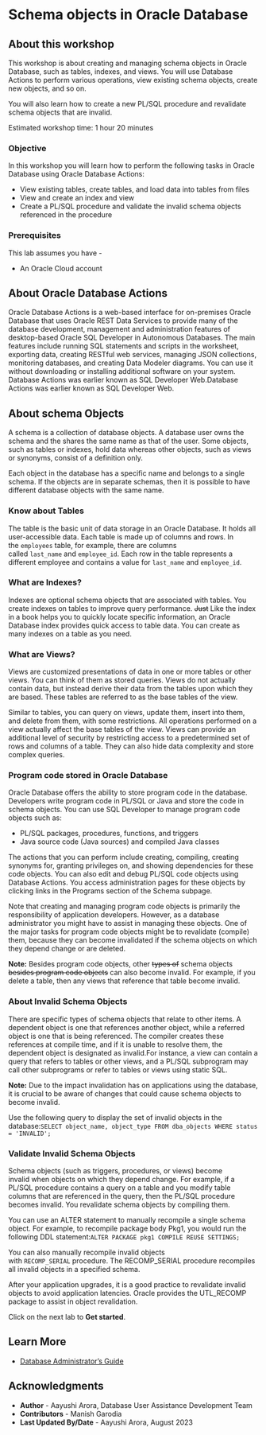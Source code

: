 ﻿# Schema objects in Oracle Database

## About this workshop

This workshop is about creating and managing schema objects in Oracle Database, such as tables, indexes, and views. You will use Database Actions to perform various operations, view existing schema objects, create new objects, and so on. 

You will also learn how to create a new PL/SQL procedure and revalidate schema objects that are invalid.

Estimated workshop time: 1 hour 20 minutes

### Objective

In this workshop you will learn how to perform the following tasks in Oracle Database using Oracle Database Actions:

-   View existing tables, create tables, and load data into tables from files
-   View and create an index and view
-   Create a PL/SQL procedure and validate the invalid schema objects referenced in the procedure

### Prerequisites

This lab assumes you have -

-   An Oracle Cloud account

## About Oracle Database Actions

Oracle Database Actions is a web-based interface for on-premises Oracle Database that uses Oracle REST Data Services to provide many of the database development, management and administration features of desktop-based Oracle SQL Developer in Autonomous Databases. The main features include running SQL statements and scripts in the worksheet, exporting data, creating RESTful web services, managing JSON collections, monitoring databases, and creating Data Modeler diagrams. You can use it without downloading or installing additional software on your system. Database Actions was earlier known as SQL Developer Web.Database Actions was earlier known as SQL Developer Web.

## About schema Objects

A schema is a collection of database objects. A database user owns the schema and the shares the same name as that of the user. Some objects, such as tables or indexes, hold data whereas other objects, such as views or synonyms, consist of a definition only.

Each object in the database has a specific name and belongs to a single schema. If the objects are in separate schemas, then it is possible to have different database objects with the same name.

### Know about Tables

The table is the basic unit of data storage in an Oracle Database. It holds all user-accessible data. Each table is made up of columns and rows. In the `employees` table, for example, there are columns called `last_name` and `employee_id`. Each row in the table represents a different employee and contains a value for `last_name` and `employee_id`.

### What are Indexes?

Indexes are optional schema objects that are associated with tables. You create indexes on tables to improve query performance. <s>Just</s> Like the index in a book helps you to quickly locate specific information, an Oracle Database index provides quick access to table data. You can create as many indexes on a table as you need. 

### What are Views?

Views are customized presentations of data in one or more tables or other views. You can think of them as stored queries. Views do not actually contain data, but instead derive their data from the tables upon which they are based. These tables are referred to as the base tables of the view.

Similar to tables, you can query on views, update them, insert into them, and delete from them, with some restrictions. All operations performed on a view actually affect the base tables of the view. Views can provide an additional level of security by restricting access to a predetermined set of rows and columns of a table. They can also hide data complexity and store complex queries.

### Program code stored in Oracle Database

Oracle Database offers the ability to store program code in the database. Developers write program code in PL/SQL or Java and store the code in schema objects. You can use SQL Developer to manage program code objects such as:

-   PL/SQL packages, procedures, functions, and triggers
-   Java source code (Java sources) and compiled Java classes

The actions that you can perform include creating, compiling, creating synonyms for, granting privileges on, and showing dependencies for these code objects. You can also edit and debug PL/SQL code objects using Database Actions. You access administration pages for these objects by clicking links in the Programs section of the Schema subpage.

Note that creating and managing program code objects is primarily the responsibility of application developers. However, as a database administrator you might have to assist in managing these objects. One of the major tasks for program code objects might be to revalidate (compile) them, because they can become invalidated if the schema objects on which they depend change or are deleted.

**Note:** Besides program code objects, other <s>types of</s> schema objects <s>besides program code objects</s> can also become invalid. For example, if you delete a table, then any views that reference that table become invalid.

### About Invalid Schema Objects

There are specific types of schema objects that relate to other items. A dependent object is one that references another object, while a referred object is one that is being referenced. The compiler creates these references at compile time, and if it is unable to resolve them, the dependent object is designated as invalid.For instance, a view can contain a query that refers to tables or other views, and a PL/SQL subprogram may call other subprograms or refer to tables or views using static SQL.

**Note:** Due to the impact invalidation has on applications using the database, it is crucial to be aware of changes that could cause schema objects to become invalid.

Use the following query to display the set of invalid objects in the database:`SELECT object_name, object_type FROM dba_objects WHERE status = 'INVALID';`

### Validate Invalid Schema Objects

Schema objects (such as triggers, procedures, or views) become invalid when objects on which they depend change. For example, if a PL/SQL procedure contains a query on a table and you modify table columns that are referenced in the query, then the PL/SQL procedure becomes invalid. You revalidate schema objects by compiling them.

You can use an ALTER statement to manually recompile a single schema object. For example, to recompile package body Pkg1, you would run the following DDL statement:`ALTER PACKAGE pkg1 COMPILE REUSE SETTINGS;`

You can also manually recompile invalid objects with `RECOMP_SERIAL` procedure. The RECOMP_SERIAL procedure recompiles all invalid objects in a specified schema. 

After your application upgrades, it is a good practice to revalidate invalid objects to avoid application latencies. Oracle provides the UTL_RECOMP package to assist in object revalidation.

Click on the next lab to **Get started**. 

## Learn More

-   [Database Administrator’s Guide](https://docs.oracle.com/en/database/oracle/oracle-database/23/admin/index.html)

## Acknowledgments

-   **Author** - Aayushi Arora, Database User Assistance Development Team
-   **Contributors** - Manish Garodia
-   **Last Updated By/Date** - Aayushi Arora, August 2023



